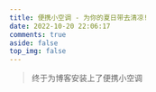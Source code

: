 ```yaml
---
title: 便携小空调 - 为你的夏日带去清凉!
date: 2022-10-20 22:06:17
comments: true
aside: false
top_img: false
---
```


> 终于为博客安装上了便携小空调

<style>
.copyright-box a {
  border-bottom: none !important;
  padding: 0 !important;
}
</style>

<div id="air-conditioner-vue"></div>
<script defer data-pjax src='https://npm.elemecdn.com/anzhiyu-air-conditioner@1.0.1/index.3f125bc6.js'></script>
